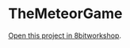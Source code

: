 TheMeteorGame
=====

[Open this project in 8bitworkshop](http://8bitworkshop.com/redir.html?platform=msx&githubURL=https%3A%2F%2Fgithub.com%2Foddbitmachine%2FTheMeteorGame&file=TheMeteorGame.asm).

